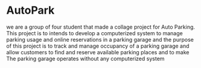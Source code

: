 # AutoPark
we are a group of four student that made a collage project for Auto Parking. This project is to intends to develop a computerized system to manage parking usage and online reservations in a parking garage and the purpose of this project is to track and manage occupancy of a parking garage and allow customers to find and reserve available parking places and to make The parking garage operates without any computerized system  
